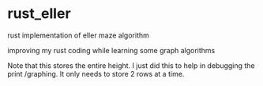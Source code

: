 # rust_eller
rust implementation of eller maze algorithm

improving my rust coding while learning some graph algorithms

Note that this stores the entire height. I just did this to help in debugging the print /graphing. It only needs to store 2 rows at a time. 
